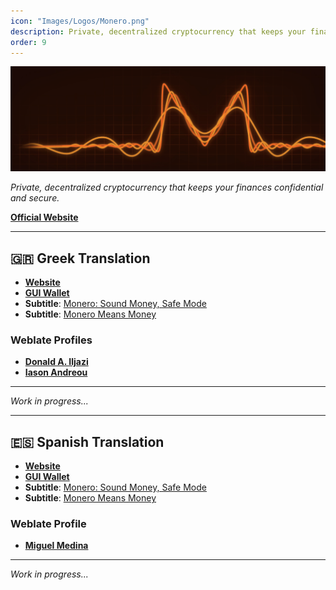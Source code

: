 ```yaml
---
icon: "Images/Logos/Monero.png"
description: Private, decentralized cryptocurrency that keeps your finances confidential and secure.
order: 9
---
```


![](../../Images/Covers/Monero.png)

_Private, decentralized cryptocurrency that keeps your finances confidential and secure._

[**Official Website**](https://www.getmonero.org/)

---

## 🇬🇷 Greek Translation

- [**Website**](https://www.getmonero.org/el/index.html)
- [**GUI Wallet**](https://www.getmonero.org/el/downloads/#gui)
- **Subtitle**: [Monero: Sound Money, Safe Mode](https://www.youtube.com/watch?v=XXUl7Ug674k&t=11s)
- **Subtitle**: [Monero Means Money](https://www.youtube.com/watch?v=aFHHNg4vBvI&t=69s)

### Weblate Profiles

- [**Donald A. Iljazi**](https://translate.getmonero.org/user/oeAdgK01/)
- [**Iason Andreou**](https://translate.getmonero.org/user/zero-andreou/)

---

_Work in progress..._

---

## 🇪🇸 Spanish Translation

- [**Website**](https://www.getmonero.org/es/index.html)
- [**GUI Wallet**](https://www.getmonero.org/es/downloads/index.html)
- **Subtitle**: [Monero: Sound Money, Safe Mode](https://youtu.be/aC9Uu5BUxII)
- **Subtitle**: [Monero Means Money](https://youtu.be/8quGD9W7B2I)

### Weblate Profile

- [**Miguel Medina**](https://translate.getmonero.org/user/michaelizer/)

---

_Work in progress..._
